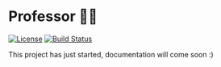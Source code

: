 # Professor 👨‍🔬

[![License](https://img.shields.io/badge/License-Apache%202.0-blue.svg)](https://opensource.org/licenses/Apache-2.0)
[![Build Status](https://travis-ci.com/crawlis/professor.svg?branch=master)](https://travis-ci.com/github/crawlis/professor)

This project has just started, documentation will come soon :)
